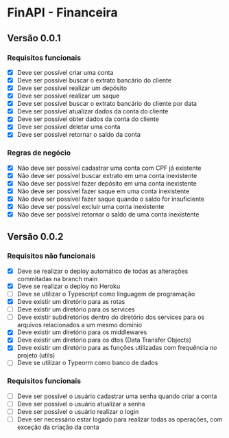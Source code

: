 # FinAPI - Financeira

## Versão 0.0.1

### Requisitos funcionais

- [x] Deve ser possível criar uma conta
- [x] Deve ser possível buscar o extrato bancário do cliente
- [x] Deve ser possível realizar um depósito
- [x] Deve ser possível realizar um saque
- [x] Deve ser possível buscar o extrato bancário do cliente por data
- [x] Deve ser possível atualizar dados da conta do cliente
- [x] Deve ser possível obter dados da conta do cliente
- [x] Deve ser possível deletar uma conta
- [x] Deve ser possível retornar o saldo da conta

### Regras de negócio

- [x] Não deve ser possível cadastrar uma conta com CPF já existente
- [x] Não deve ser possível buscar extrato em uma conta inexistente
- [x] Não deve ser possível fazer depósito em uma conta inexistente
- [x] Não deve ser possível fazer saque em uma conta inexistente
- [x] Não deve ser possível fazer saque quando o saldo for insuficiente
- [x] Não deve ser possível excluir uma conta inexistente
- [x] Não deve ser possível retornar o saldo de uma conta inexistente

## Versão 0.0.2

### Requisitos não funcionais

- [x] Deve se realizar o deploy automático de todas as alterações commitadas na branch main
- [x] Deve se realizar o deploy no Heroku
- [ ] Deve se utilizar o Typescript como linguagem de programação
- [x] Deve existir um diretório para as rotas
- [ ] Deve existir um diretório para os services
- [ ] Deve existir subdiretórios dentro do diretório dos services para os arquivos relacionados a um mesmo domínio
- [x] Deve existir um diretório para os middlewares
- [x] Deve existir um diretório para os dtos (Data Transfer Objects)
- [x] Deve existir um diretório para as funções utilizadas com frequência no projeto (utils)
- [ ] Deve se utilizar o Typeorm como banco de dados

### Requisitos funcionais

- [ ] Deve ser possível o usuário cadastrar uma senha quando criar a conta
- [ ] Deve ser possível o usuário atualizar a senha
- [ ] Deve ser possível o usuário realizar o login
- [ ] Deve ser necessário estar logado para realizar todas as operações, com exceção da criação da conta
